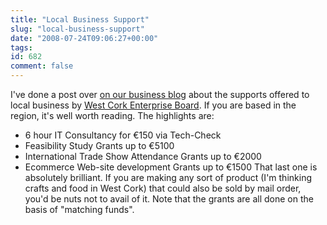 ```yaml
---
title: "Local Business Support"
slug: "local-business-support"
date: "2008-07-24T09:06:27+00:00"
tags:
id: 682
comment: false
---
```


I've done a post over [on our business blog](http://www.argolon.com/2008/07/24/west-cork-enterprise-board-support/) about the supports offered to local business by [West Cork Enterprise Board](http://www.wceb.ie/). If you are based in the region, it's well worth reading. The highlights are:

*   6 hour IT Consultancy for €150 via Tech-Check
*   Feasibility Study Grants up to €5100
*   International Trade Show Attendance Grants up to €2000
*   Ecommerce Web-site development Grants up to €1500
That last one is absolutely brilliant. If you are making any sort of product (I'm thinking crafts and food in West Cork) that could also be sold by mail order, you'd be nuts not to avail of it. Note that the grants are all done on the basis of "matching funds".
